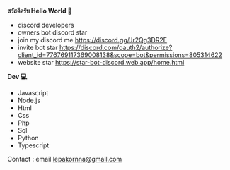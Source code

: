 **สวัสดีครับ Hello World 🙏**
- discord developers
- owners bot discord star
- join my discord me https://discord.gg/Jr2Qg3DR2E
- invite bot star https://discord.com/oauth2/authorize?client_id=776769117369008138&scope=bot&permissions=805314622
- website star https://star-bot-discord.web.app/home.html

**Dev 💻**
- Javascript
- Node.js
- Html
- Css
- Php
- Sql
- Python
- Typescript

Contact : email lepakornna@gmail.com 
